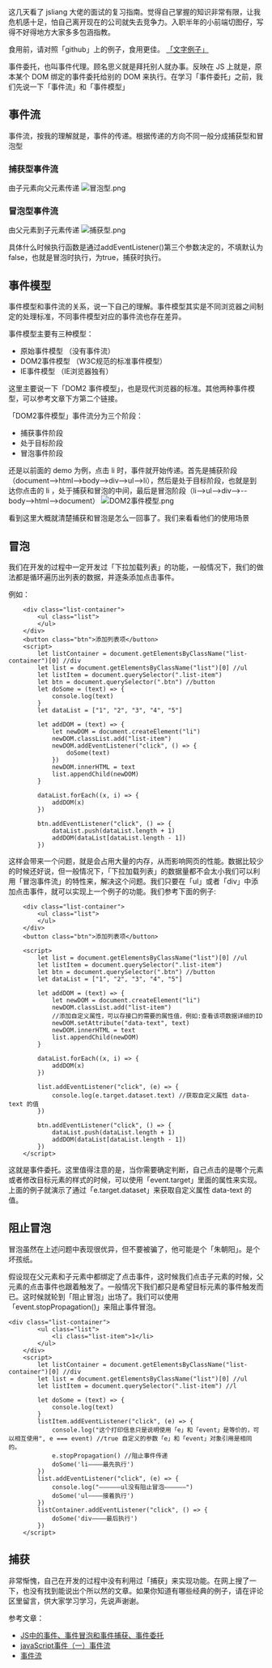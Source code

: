 这几天看了 jsliang 大佬的面试的复习指南。觉得自己掌握的知识非常有限，让我危机感十足，怕自己离开现在的公司就失去竞争力。入职半年的小前端切图仔，写得不好得地方大家多多包涵指教。

食用前，请对照「github」上的例子，食用更佳。 [「文字例子」](https://github.com/KiteWorld/document-library/tree/master/JavaScript/%E4%BA%8B%E4%BB%B6%E6%B5%81)

事件委托，也叫事件代理。顾名思义就是拜托别人就办事。反映在 JS 上就是，原本某个 DOM 绑定的事件委托给别的 DOM 来执行。在学习「事件委托」之前，我们先说一下「事件流」和「事件模型」
## 事件流
事件流，按我的理解就是，事件的传递。根据传递的方向不同一般分成捕获型和冒泡型
### 捕获型事件流
由子元素向父元素传递
![冒泡型.png][1]

### 冒泡型事件流
由父元素到子元素传递
![捕获型.png][2]

具体什么时候执行函数是通过addEventListener()第三个参数决定的，不填默认为false，也就是冒泡时执行，为true，捕获时执行。

## 事件模型
事件模型和事件流的关系，说一下自己的理解。事件模型其实是不同浏览器之间制定的处理标准，不同事件模型对应的事件流也存在差异。

事件模型主要有三种模型：
 - 原始事件模型 （没有事件流）
 - DOM2事件模型 （W3C规范的标准事件模型）
 - IE事件模型 （IE浏览器独有）

这里主要说一下「DOM2 事件模型」，也是现代浏览器的标准。其他两种事件模型，可以参考文章下方第二个链接。

「DOM2事件模型」事件流分为三个阶段：
 - 捕获事件阶段
 - 处于目标阶段
 - 冒泡事件阶段

 还是以前面的 demo 为例，点击 li 时，事件就开始传递。首先是捕获阶段（document-->html-->body-->div-->ul-->li），然后是处于目标阶段，也就是到达你点击的 li ，处于捕获和冒泡的中间，最后是冒泡阶段（li-->ul-->div-->--body-->html-->document）
 ![DOM2事件模型.png][3]

看到这里大概就清楚捕获和冒泡是怎么一回事了。我们来看看他们的使用场景

## 冒泡

我们在开发的过程中一定开发过「下拉加载列表」的功能，一般情况下，我们的做法都是循环遍历出列表的数据，并逐条添加点击事件。

例如：

```
	<div class="list-container">
		<ul class="list">
		</ul>
	</div>
	<button class="btn">添加列表项</button>
	<script>
		let listContainer = document.getElementsByClassName("list-container")[0] //div
		let list = document.getElementsByClassName("list")[0] //ul
		let listItem = document.querySelector(".list-item")
		let btn = document.querySelector(".btn") //button
		let doSome = (text) => {
			console.log(text)
		}
		let dataList = ["1", "2", "3", "4", "5"]

		let addDOM = (text) => {
			let newDOM = document.createElement("li")
			newDOM.classList.add("list-item")
			newDOM.addEventListener("click", () => {
				doSome(text)
			})
			newDOM.innerHTML = text
			list.appendChild(newDOM)
		}

		dataList.forEach((x, i) => {
			addDOM(x)
		})

		btn.addEventListener("click", () => {
			dataList.push(dataList.length + 1)
			addDOM(dataList[dataList.length - 1])
		})
```

这样会带来一个问题，就是会占用大量的内存，从而影响网页的性能。数据比较少的时候还好说，但一般情况下，「下拉加载列表」的数据量都不会太小我们可以利用「冒泡事件流」的特性来，解决这个问题。我们只要在「ul」或者「div」中添加点击事件，就可以实现上一个例子的功能。我们参考下面的例子:

```
    <div class="list-container">
		<ul class="list">
		</ul>
	</div>
	<button class="btn">添加列表项</button>
	
	<script>
		let list = document.getElementsByClassName("list")[0] //ul
		let listItem = document.querySelector(".list-item")
		let btn = document.querySelector(".btn") //button
		let dataList = ["1", "2", "3", "4", "5"]

		let addDOM = (text) => {
			let newDOM = document.createElement("li")
			newDOM.classList.add("list-item")
			//添加自定义属性，可以存接口的需要的属性值，例如:查看该项数据详细的ID
			newDOM.setAttribute("data-text", text) 
			newDOM.innerHTML = text
			list.appendChild(newDOM)
		}

		dataList.forEach((x, i) => {
			addDOM(x)
		})

		list.addEventListener("click", (e) => {
			console.log(e.target.dataset.text) //获取自定义属性 data-text 的值
		})

		btn.addEventListener("click", () => {
			dataList.push(dataList.length + 1)
			addDOM(dataList[dataList.length - 1])
		})
	</script>
```

这就是事件委托。这里值得注意的是，当你需要确定判断，自己点击的是哪个元素或者修改目标元素的样式的时候，可以使用「event.target」里面的属性来实现。上面的例子就演示了通过「e.target.dataset」来获取自定义属性 data-text 的值。

## 阻止冒泡

冒泡虽然在上述问题中表现很优异，但不要被骗了，他可能是个「朱朝阳」。是个坏孩纸。

假设现在父元素和子元素中都绑定了点击事件，这时候我们点击子元素的时候，父元素的点击事件也跟着触发了。一般情况下我们都只是希望目标元素的事件触发而已。这时候就轮到「阻止冒泡」出场了。我们可以使用「event.stopPropagation()」来阻止事件冒泡。

```
<div class="list-container">
		<ul class="list">
			<li class="list-item">1</li>
		</ul>
	</div>
	<script>
		let listContainer = document.getElementsByClassName("list-container")[0] //div
		let list = document.getElementsByClassName("list")[0] //ul
		let listItem = document.querySelector(".list-item") //l

		let doSome = (text) => {
			console.log(text)
		}
		listItem.addEventListener("click", (e) => {
			console.log("这个打印信息只是说明使用「e」和「event」是等价的，可以相互使用", e === event) //true 自定义的参数「e」和「event」对象引用是相同的。
			e.stopPropagation() //阻止事件传递
			doSome('li————最先执行')
		})
		list.addEventListener("click", (e) => {
			console.log("——————ul没有阻止冒泡——————")
			doSome('ul————接着执行')
		})
		listContainer.addEventListener("click", () => {
			doSome('div————最后执行')
		})
	</script>
```


## 捕获

非常惭愧，自己在开发的过程中没有利用过「捕获」来实现功能。在网上搜了一下，也没有找到能说出个所以然的文章。如果你知道有哪些经典的例子，请在评论区里留言，供大家学习学习，先说声谢谢。



参考文章：

 - [JS中的事件、事件冒泡和事件捕获、事件委托](https://www.cnblogs.com/leftJS/p/10948138.html)<br>
 - [javaScript事件（一）事件流](https://www.cnblogs.com/starof/p/4066381.html)<br>
 - [事件流](https://github.com/LiangJunrong/document-library/blob/master/%E7%B3%BB%E5%88%97-%E9%9D%A2%E8%AF%95%E8%B5%84%E6%96%99/JavaScript/%E5%9F%BA%E7%A1%80.md#%E4%BA%94-%E4%BA%8B%E4%BB%B6%E6%B5%81)


[1]: https://github.com/KiteWorld/document-library/blob/master/JavaScript/%E4%BA%8B%E4%BB%B6%E6%B5%81/images/%E5%86%92%E6%B3%A1%E5%9E%8B.png
[2]: https://github.com/KiteWorld/document-library/blob/master/JavaScript/%E4%BA%8B%E4%BB%B6%E6%B5%81/images/%E5%86%92%E6%B3%A1%E5%9E%8B.png
[3]: https://github.com/KiteWorld/document-library/blob/master/JavaScript/%E4%BA%8B%E4%BB%B6%E6%B5%81/images/DOM2%E4%BA%8B%E4%BB%B6%E6%A8%A1%E5%9E%8B.png
